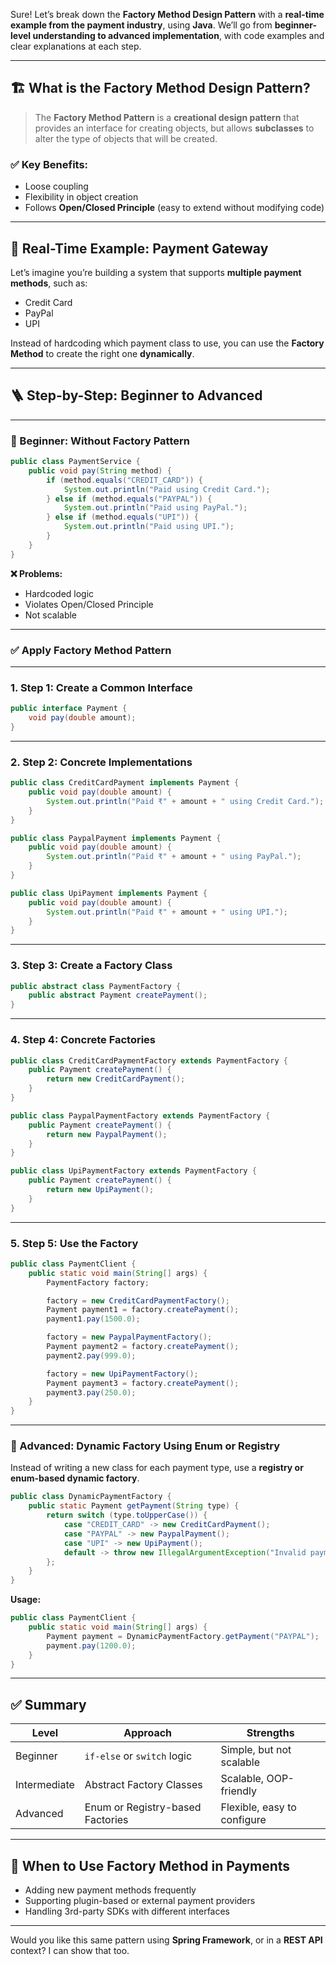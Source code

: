 Sure! Let’s break down the **Factory Method Design Pattern** with a **real-time example from the payment industry**, using **Java**. We’ll go from **beginner-level understanding to advanced implementation**, with code examples and clear explanations at each step.

---

## 🏗️ What is the Factory Method Design Pattern?

> The **Factory Method Pattern** is a **creational design pattern** that provides an interface for creating objects, but allows **subclasses** to alter the type of objects that will be created.

### ✅ Key Benefits:

* Loose coupling
* Flexibility in object creation
* Follows **Open/Closed Principle** (easy to extend without modifying code)

---

## 🏦 Real-Time Example: Payment Gateway

Let’s imagine you’re building a system that supports **multiple payment methods**, such as:

* Credit Card
* PayPal
* UPI

Instead of hardcoding which payment class to use, you can use the **Factory Method** to create the right one **dynamically**.

---

## 🪜 Step-by-Step: Beginner to Advanced

---

### 🔰 Beginner: Without Factory Pattern

```java
public class PaymentService {
    public void pay(String method) {
        if (method.equals("CREDIT_CARD")) {
            System.out.println("Paid using Credit Card.");
        } else if (method.equals("PAYPAL")) {
            System.out.println("Paid using PayPal.");
        } else if (method.equals("UPI")) {
            System.out.println("Paid using UPI.");
        }
    }
}
```

**❌ Problems:**

* Hardcoded logic
* Violates Open/Closed Principle
* Not scalable

---

### ✅ Apply Factory Method Pattern

---

### 1. **Step 1: Create a Common Interface**

```java
public interface Payment {
    void pay(double amount);
}
```

---

### 2. **Step 2: Concrete Implementations**

```java
public class CreditCardPayment implements Payment {
    public void pay(double amount) {
        System.out.println("Paid ₹" + amount + " using Credit Card.");
    }
}

public class PaypalPayment implements Payment {
    public void pay(double amount) {
        System.out.println("Paid ₹" + amount + " using PayPal.");
    }
}

public class UpiPayment implements Payment {
    public void pay(double amount) {
        System.out.println("Paid ₹" + amount + " using UPI.");
    }
}
```

---

### 3. **Step 3: Create a Factory Class**

```java
public abstract class PaymentFactory {
    public abstract Payment createPayment();
}
```

---

### 4. **Step 4: Concrete Factories**

```java
public class CreditCardPaymentFactory extends PaymentFactory {
    public Payment createPayment() {
        return new CreditCardPayment();
    }
}

public class PaypalPaymentFactory extends PaymentFactory {
    public Payment createPayment() {
        return new PaypalPayment();
    }
}

public class UpiPaymentFactory extends PaymentFactory {
    public Payment createPayment() {
        return new UpiPayment();
    }
}
```

---

### 5. **Step 5: Use the Factory**

```java
public class PaymentClient {
    public static void main(String[] args) {
        PaymentFactory factory;

        factory = new CreditCardPaymentFactory();
        Payment payment1 = factory.createPayment();
        payment1.pay(1500.0);

        factory = new PaypalPaymentFactory();
        Payment payment2 = factory.createPayment();
        payment2.pay(999.0);

        factory = new UpiPaymentFactory();
        Payment payment3 = factory.createPayment();
        payment3.pay(250.0);
    }
}
```

---

### 🧠 Advanced: Dynamic Factory Using Enum or Registry

Instead of writing a new class for each payment type, use a **registry or enum-based dynamic factory**.

```java
public class DynamicPaymentFactory {
    public static Payment getPayment(String type) {
        return switch (type.toUpperCase()) {
            case "CREDIT_CARD" -> new CreditCardPayment();
            case "PAYPAL" -> new PaypalPayment();
            case "UPI" -> new UpiPayment();
            default -> throw new IllegalArgumentException("Invalid payment method");
        };
    }
}
```

**Usage:**

```java
public class PaymentClient {
    public static void main(String[] args) {
        Payment payment = DynamicPaymentFactory.getPayment("PAYPAL");
        payment.pay(1200.0);
    }
}
```

---

## ✅ Summary

| Level        | Approach                         | Strengths                   |
| ------------ | -------------------------------- | --------------------------- |
| Beginner     | `if-else` or `switch` logic      | Simple, but not scalable    |
| Intermediate | Abstract Factory Classes         | Scalable, OOP-friendly      |
| Advanced     | Enum or Registry-based Factories | Flexible, easy to configure |

---

## 🧩 When to Use Factory Method in Payments

* Adding new payment methods frequently
* Supporting plugin-based or external payment providers
* Handling 3rd-party SDKs with different interfaces

---

Would you like this same pattern using **Spring Framework**, or in a **REST API** context? I can show that too.
